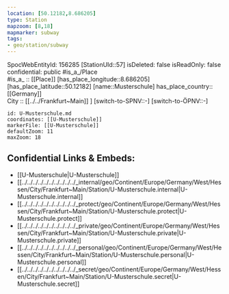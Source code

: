 ```yaml
---
location: [50.12182,8.686205] 
type: Station 
mapzoom: [8,18] 
mapmarker: subway 
tags:
- geo/station/subway
---
```

SpocWebEntityId: 156285
[StationUId::57] 
isDeleted: false
isReadOnly: false
confidential: public
#is_a_/Place  
#is_a_ :: [[Place]] 
[has_place_longitude::8.686205] 
[has_place_latitude::50.12182] 
[name::Musterschule] 
has_place_country:: [[Germany]]  
City :: [[../../Frankfurt~Main]] ] 
[switch-to-SPNV::-] 
[switch-to-ÖPNV::-] 



```leaflet
id: U-Musterschule.md
coordinates: [[U-Musterschule]] 
markerFile: [[U-Musterschule]] 
defaultZoom: 11 
maxZoom: 18
```


## Confidential Links & Embeds: 
- [[U-Musterschule|U-Musterschule]] 
- [[../../../../../../../../../../_internal/geo/Continent/Europe/Germany/West/Hessen/City/Frankfurt~Main/Station/U-Musterschule.internal|U-Musterschule.internal]] 
- [[../../../../../../../../../../_protect/geo/Continent/Europe/Germany/West/Hessen/City/Frankfurt~Main/Station/U-Musterschule.protect|U-Musterschule.protect]] 
- [[../../../../../../../../../../_private/geo/Continent/Europe/Germany/West/Hessen/City/Frankfurt~Main/Station/U-Musterschule.private|U-Musterschule.private]] 
- [[../../../../../../../../../../_personal/geo/Continent/Europe/Germany/West/Hessen/City/Frankfurt~Main/Station/U-Musterschule.personal|U-Musterschule.personal]] 
- [[../../../../../../../../../../_secret/geo/Continent/Europe/Germany/West/Hessen/City/Frankfurt~Main/Station/U-Musterschule.secret|U-Musterschule.secret]] 
